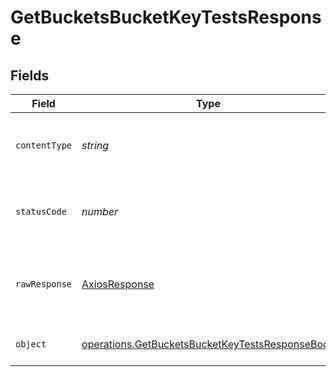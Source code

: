 # GetBucketsBucketKeyTestsResponse


## Fields

| Field                                                                                                                     | Type                                                                                                                      | Required                                                                                                                  | Description                                                                                                               |
| ------------------------------------------------------------------------------------------------------------------------- | ------------------------------------------------------------------------------------------------------------------------- | ------------------------------------------------------------------------------------------------------------------------- | ------------------------------------------------------------------------------------------------------------------------- |
| `contentType`                                                                                                             | *string*                                                                                                                  | :heavy_check_mark:                                                                                                        | HTTP response content type for this operation                                                                             |
| `statusCode`                                                                                                              | *number*                                                                                                                  | :heavy_check_mark:                                                                                                        | HTTP response status code for this operation                                                                              |
| `rawResponse`                                                                                                             | [AxiosResponse](https://axios-http.com/docs/res_schema)                                                                   | :heavy_check_mark:                                                                                                        | Raw HTTP response; suitable for custom response parsing                                                                   |
| `object`                                                                                                                  | [operations.GetBucketsBucketKeyTestsResponseBody](../../../sdk/models/operations/getbucketsbucketkeytestsresponsebody.md) | :heavy_minus_sign:                                                                                                        | List of tests for this bucket                                                                                             |